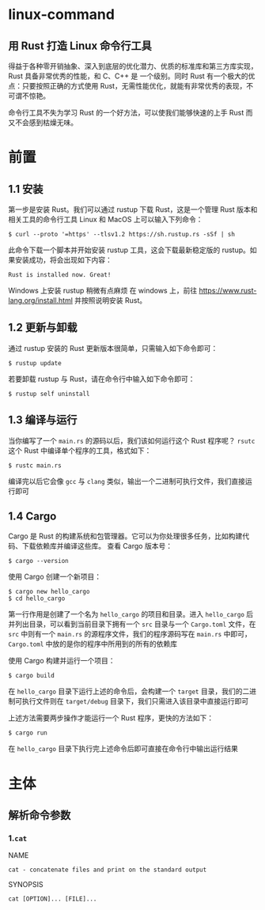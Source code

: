 # linux-command

## 用 Rust 打造 Linux 命令行工具

得益于各种零开销抽象、深入到底层的优化潜力、优质的标准库和第三方库实现，Rust 具备非常优秀的性能，和 C、C++ 是 一个级别。同时 Rust 有一个极大的优点：只要按照正确的方式使用 Rust，无需性能优化，就能有非常优秀的表现，不可谓不惊艳。

命令行工具不失为学习 Rust 的一个好方法，可以使我们能够快速的上手 Rust 而又不会感到枯燥无味。

# 前置

## 1.1 安装

第一步是安装 Rust。我们可以通过 rustup 下载 Rust，这是一个管理 Rust 版本和相关工具的命令行工具
Linux 和 MacOS 上可以输入下列命令：

```shell
$ curl --proto '=https' --tlsv1.2 https://sh.rustup.rs -sSf | sh
```

此命令下载一个脚本并开始安装 rustup 工具，这会下载最新稳定版的 rustup。如果安装成功，将会出现如下内容：

```shell
Rust is installed now. Great!
```

Windows 上安装 rustup 稍微有点麻烦
在 windows 上，前往 https://www.rust-lang.org/install.html 并按照说明安装 Rust。

## 1.2 更新与卸载

通过 rustup 安装的 Rust 更新版本很简单，只需输入如下命令即可：

```shell
$ rustup update
```

若要卸载 rustup 与 Rust，请在命令行中输入如下命令即可：

```shell
$ rustup self uninstall
```

## 1.3 编译与运行

当你编写了一个 `main.rs` 的源码以后，我们该如何运行这个 Rust 程序呢？
`rsutc` 这个 Rust 中编译单个程序的工具，格式如下：

```shell
$ rustc main.rs
```

编译完以后它会像 `gcc` 与 `clang` 类似，输出一个二进制可执行文件，我们直接运行即可

## 1.4 Cargo

Cargo 是 Rust 的构建系统和包管理器。它可以为你处理很多任务，比如构建代码、下载依赖库并编译这些库。
查看 Cargo 版本号：

```shell
$ cargo --version
```

使用 Cargo 创建一个新项目：

```shell
$ cargo new hello_cargo
$ cd hello_cargo
```

第一行作用是创建了一个名为 `hello_cargo` 的项目和目录。进入 `hello_cargo` 后并列出目录，可以看到当前目录下拥有一个 `src` 目录与一个 `Cargo.toml` 文件，在 `src` 中则有一个 `main.rs` 的源程序文件，我们的程序源码写在 `main.rs` 中即可，`Cargo.toml` 中放的是你的程序中所用到的所有的依赖库

使用 Cargo 构建并运行一个项目：

```shell
$ cargo build
```

在 `hello_cargo` 目录下运行上述的命令后，会构建一个 `target` 目录，我们的二进制可执行文件则在 `target/debug` 目录下，我们只需进入该目录中直接运行即可

上述方法需要两步操作才能运行一个 Rust 程序，更快的方法如下：

```shell
$ cargo run
```

在 `hello_cargo` 目录下执行完上述命令后即可直接在命令行中输出运行结果

# 主体

## 解析命令参数

### 1.`cat`

NAME

```shell
cat - concatenate files and print on the standard output
```

SYNOPSIS

```shell
cat [OPTION]... [FILE]...
```
